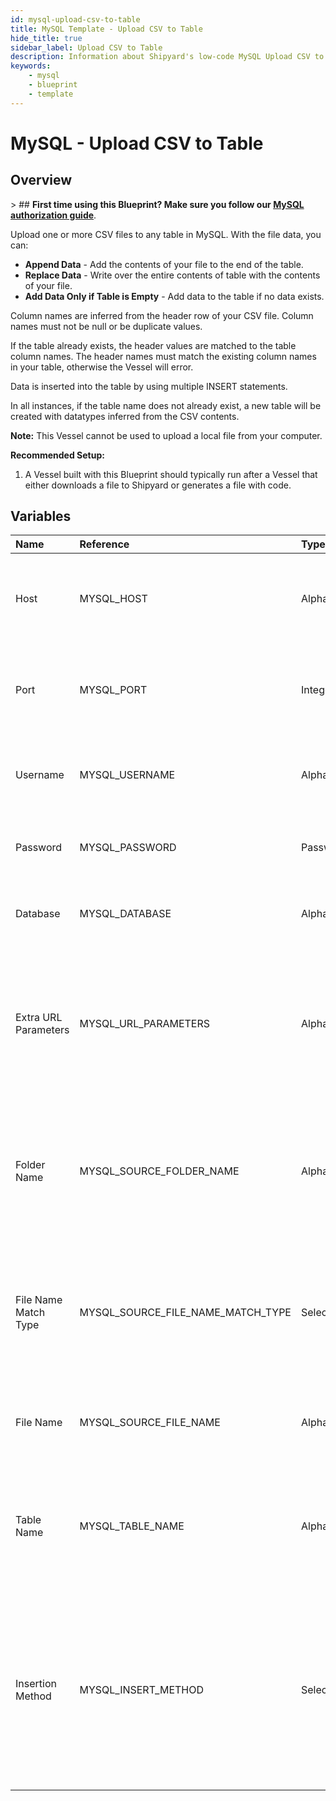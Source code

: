 ```yaml
---
id: mysql-upload-csv-to-table
title: MySQL Template - Upload CSV to Table
hide_title: true
sidebar_label: Upload CSV to Table
description: Information about Shipyard's low-code MySQL Upload CSV to Table blueprint. Upload a CSV file to any table in MySQL. With the file data, you can create a new table, overwrite the existing table, or append to the end of the table.
keywords:
    - mysql
    - blueprint
    - template
---
```


# MySQL - Upload CSV to Table

## Overview

&gt; ## **First time using this Blueprint? Make sure you follow our [MySQL authorization guide](https://www.shipyardapp.com/docs/blueprint-library/mysql/mysql-authorization/)**.

Upload one or more CSV files to any table in MySQL. With the file data, you can:
- **Append Data** - Add the contents of your file to the end of the table.
- **Replace Data** - Write over the entire contents of table with the contents of your file.
- **Add Data Only if Table is Empty** - Add data to the table if no data exists.

Column names are inferred from the header row of your CSV file. Column names must not be null or be duplicate values.

If the table already exists, the header values are matched to the table column names. The header names must match the existing column names in your table, otherwise the Vessel will error.

Data is inserted into the table by using multiple INSERT statements.

In all instances, if the table name does not already exist, a new table will be created with datatypes inferred from the CSV contents.

**Note:** This Vessel cannot be used to upload a local file from your computer.

**Recommended Setup:**

1. A Vessel built with this Blueprint should typically run after a Vessel that either downloads a file to Shipyard or generates a file with code. 



## Variables

| Name | Reference | Type | Required | Default | Options | Description |
|:---|:---|:---|:---|:---|:---|:---|
| Host | MYSQL_HOST | Alphanumeric | :white_check_mark: | - | - | The domain or the IP address of the database you want to connect to. |
| Port | MYSQL_PORT | Integer | :white_check_mark: | 3306 | - | Number for the database port to connect to. Defaults to 3306. |
| Username | MYSQL_USERNAME | Alphanumeric | :white_check_mark: | - | - | Name of the user to connect to the database with. |
| Password | MYSQL_PASSWORD | Password | :heavy_minus_sign: | - | - | Password associated to the provided username. |
| Database | MYSQL_DATABASE | Alphanumeric | :white_check_mark: | - | - | Name of the database in MySQL to connect to. |
| Extra URL Parameters | MYSQL_URL_PARAMETERS | Alphanumeric | :heavy_minus_sign: | - | - | Extra parameters that will be placed at the end of the connection string, after the &#34;?&#34;. Must be separated by &#34;&amp;&#34;. |
| Folder Name | MYSQL_SOURCE_FOLDER_NAME | Alphanumeric | :heavy_minus_sign: | - | - | Folder where the file to upload can be found. If left blank, will search in the current working directory. |
| File Name Match Type | MYSQL_SOURCE_FILE_NAME_MATCH_TYPE | Select | :white_check_mark: | `exact_match` | Exact Match: `exact_match`<br></br><br></br>Regex Match: `regex_match` | Determines if the text in &#34;File Name&#34; will match exactly to a single file, or use regex to match to multiple files. |
| File Name | MYSQL_SOURCE_FILE_NAME | Alphanumeric | :white_check_mark: | - | - | The file name that contains the data you want uploaded. |
| Table Name | MYSQL_TABLE_NAME | Alphanumeric | :white_check_mark: | - | - | Name of the table where you want data inserted. If the table doesn&#39;t already exist, it will be created. |
| Insertion Method | MYSQL_INSERT_METHOD | Select | :white_check_mark: | `append` | Append Data: `append`<br></br><br></br>Replace Data: `replace`<br></br><br></br>Add Data Only if Table is Empty: `fail` | Determines how the data in your file will be added into the target table. |


